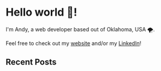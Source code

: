  # Hello world 👋!
 I'm Andy, a web developer based out of Oklahoma, USA 🌪️.

 Feel free to check out my [website](https://andynguyen.dev) and/or my [LinkedIn](https://www.linkedin.com/in/AndyN9/)!

## Recent Posts
<!-- feed start -->
<!-- feed end -->
